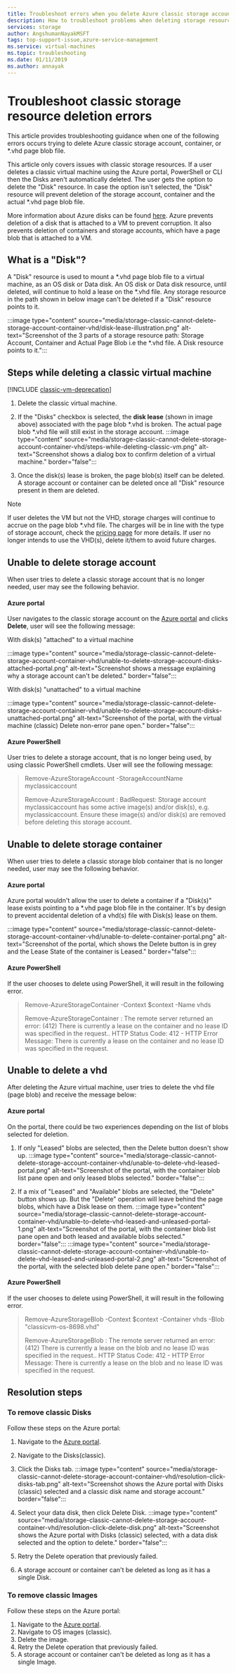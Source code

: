 ```yaml
---
title: Troubleshoot errors when you delete Azure classic storage accounts, containers, or VHDs | Microsoft Docs
description: How to troubleshoot problems when deleting storage resources containing attached VHDs.
services: storage
author: AngshumanNayakMSFT
tags: top-support-issue,azure-service-management
ms.service: virtual-machines
ms.topic: troubleshooting
ms.date: 01/11/2019
ms.author: annayak
---
```

# Troubleshoot classic storage resource deletion errors
This article provides troubleshooting guidance when one of the following errors occurs trying to delete Azure classic storage account, container, or *.vhd page blob file. 


This article only covers issues with classic storage resources. If a user deletes a classic virtual machine using the Azure portal, PowerShell or CLI then the Disks aren't automatically deleted. The user gets the option to delete the "Disk" resource. In case the option isn't selected, the "Disk" resource will prevent deletion of the storage account, container and the actual *.vhd page blob file.

More information about Azure disks can be found [here](/azure/virtual-machines/managed-disks-overview). Azure prevents deletion of a disk that is attached to a VM to prevent corruption. It also prevents deletion of containers and storage accounts, which have a page blob that is attached to a VM. 

## What is a "Disk"?
A "Disk" resource is used to mount a *.vhd page blob file to a virtual machine, as an OS disk or Data disk. An OS disk or Data disk resource, until deleted, will continue to hold a lease on the *.vhd file. Any storage resource in the path shown in below image can't be deleted if a "Disk" resource points to it.

:::image type="content" source="media/storage-classic-cannot-delete-storage-account-container-vhd/disk-lease-illustration.png" alt-text="Screenshot of the 3 parts of a storage resource path: Storage Account, Container and Actual Page Blob i.e the *.vhd file. A Disk resource points to it."::: 


## Steps while deleting a classic virtual machine 

[!INCLUDE [classic-vm-deprecation](../../includes/classic-vm-deprecation.md)]


1. Delete the classic virtual machine.
2. If the "Disks" checkbox is selected, the **disk lease** (shown in image above) associated with the page blob *.vhd is broken. The actual page blob *.vhd file will still exist in the storage account.
:::image type="content" source="media/storage-classic-cannot-delete-storage-account-container-vhd/steps-while-deleting-classic-vm.png" alt-text="Screenshot shows a dialog box to confirm deletion of a virtual machine." border="false":::  

3. Once the disk(s) lease is broken, the page blob(s) itself can be deleted. A storage account or container can be deleted once all "Disk" resource present in them are deleted.

>[!NOTE] 
>If user deletes the VM but not the VHD, storage charges will continue to accrue on the page blob *.vhd  file. The charges will be in line with the type of storage account, check the [pricing page](https://azure.microsoft.com/pricing/details/storage/) for more details. If user no longer intends to use the VHD(s), delete it/them to avoid future charges. 

## Unable to delete storage account 

When user tries to delete a classic storage account that is no longer needed, user may see the following behavior.

#### Azure portal 
User navigates to the classic storage account on the [Azure portal](https://portal.azure.com) and clicks **Delete**, user will see the following message: 

With disk(s) "attached" to a virtual machine

:::image type="content" source="media/storage-classic-cannot-delete-storage-account-container-vhd/unable-to-delete-storage-account-disks-attached-portal.png" alt-text="Screenshot shows a message explaining why a storage account can't be deleted." border="false"::: 


With disk(s) "unattached" to a virtual machine

:::image type="content" source="media/storage-classic-cannot-delete-storage-account-container-vhd/unable-to-delete-storage-account-disks-unattached-portal.png" alt-text="Screenshot of the portal, with the virtual machine (classic) Delete non-error pane open." border="false":::


#### Azure PowerShell
User tries to delete a storage account, that is no longer being used, by using classic PowerShell cmdlets. User will see the following message:

> Remove-AzureStorageAccount -StorageAccountName myclassicaccount
>
> Remove-AzureStorageAccount : BadRequest: Storage account myclassicaccount has some active image(s) and/or disk(s), e.g. myclassicaccount. Ensure these image(s) and/or disk(s) are removed before deleting this storage account.

## Unable to delete storage container

When user tries to delete a classic storage blob container that is no longer needed, user may see the following behavior.

#### Azure portal 
Azure portal wouldn't allow the user to delete a container if a "Disk(s)" lease exists pointing to a *.vhd page blob file in the container. It's by design to prevent accidental deletion of a vhd(s) file with Disk(s) lease on them. 

:::image type="content" source="media/storage-classic-cannot-delete-storage-account-container-vhd/unable-to-delete-container-portal.png" alt-text="Screenshot of the portal, which shows the Delete button is in grey and the Lease State of the container is Leased." border="false":::


#### Azure PowerShell
If the user chooses to delete using PowerShell, it will result in the following error. 

> Remove-AzureStorageContainer -Context $context -Name vhds
>
> Remove-AzureStorageContainer : The remote server returned an error: (412) There is currently a lease on the container and no lease ID was specified in the request.. HTTP Status Code: 412 - HTTP Error Message: There is currently a lease on the container and no lease ID was specified in the request.

## Unable to delete a vhd 

After deleting the Azure virtual machine, user tries to delete the vhd file (page blob) and receive the message below:

#### Azure portal 
On the portal, there could be two experiences depending on the list of blobs selected for deletion.

1. If only "Leased" blobs are selected, then the Delete button doesn't show up.
:::image type="content" source="media/storage-classic-cannot-delete-storage-account-container-vhd/unable-to-delete-vhd-leased-portal.png" alt-text="Screenshot of the portal, with the container blob list pane open and only leased blobs selected." border="false":::


2. If a mix of "Leased" and "Available" blobs are selected, the "Delete" button shows up. But the "Delete" operation will leave behind the page blobs, which have a Disk lease on them. 
:::image type="content" source="media/storage-classic-cannot-delete-storage-account-container-vhd/unable-to-delete-vhd-leased-and-unleased-portal-1.png" alt-text="Screenshot of the portal, with the container blob list pane open and both leased and available blobs selected." border="false":::
:::image type="content" source="media/storage-classic-cannot-delete-storage-account-container-vhd/unable-to-delete-vhd-leased-and-unleased-portal-2.png" alt-text="Screenshot of the portal, with the selected blob delete pane open." border="false":::

#### Azure PowerShell 
If the user chooses to delete using PowerShell, it will result in the following error. 

> Remove-AzureStorageBlob -Context $context -Container vhds -Blob "classicvm-os-8698.vhd"
>
> Remove-AzureStorageBlob : The remote server returned an error: (412) There is currently a lease on the blob and no lease ID was specified in the request.. HTTP Status Code: 412 - HTTP Error Message: There is currently a lease on the blob and no lease ID was specified in the request.


## Resolution steps

### To remove classic Disks
Follow these steps on the Azure portal:
1.    Navigate to the [Azure portal](https://portal.azure.com).
2.    Navigate to the Disks(classic). 
3.    Click the Disks tab.
 :::image type="content" source="media/storage-classic-cannot-delete-storage-account-container-vhd/resolution-click-disks-tab.png" alt-text="Screenshot shows the Azure portal with Disks (classic) selected and a classic disk name and storage account." border="false":::
 
4.    Select your data disk, then click Delete Disk.
 :::image type="content" source="media/storage-classic-cannot-delete-storage-account-container-vhd/resolution-click-delete-disk.png" alt-text="Screenshot shows the Azure portal with Disks (classic) selected, with a data disk selected and the option to delete." border="false":::
 
5.    Retry the Delete operation that previously failed.
6.    A storage account or container can't be deleted as long as it has a single Disk.

### To remove classic Images   
Follow these steps on the Azure portal:
1.    Navigate to the [Azure portal](https://portal.azure.com).
2.    Navigate to OS images (classic).
3.    Delete the image.
4.    Retry the Delete operation that previously failed.
5.    A storage account or container can't be deleted as long as it has a single Image.
